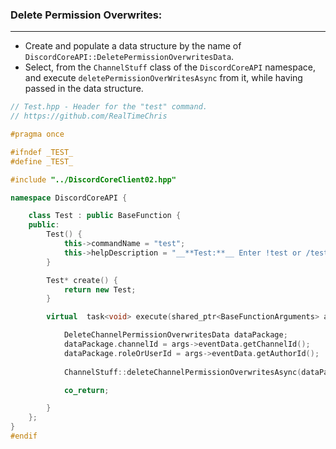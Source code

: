 ### **Delete Permission Overwrites:**
---
- Create and populate a data structure by the name of `DiscordCoreAPI::DeletePermissionOverwritesData`.
- Select, from the `ChannelStuff` class of the `DiscordCoreAPI` namespace, and execute `deletePermissionOverWritesAsync` from it, while having passed in the data structure.
```cpp
// Test.hpp - Header for the "test" command.
// https://github.com/RealTimeChris

#pragma once

#ifndef _TEST_
#define _TEST_

#include "../DiscordCoreClient02.hpp"

namespace DiscordCoreAPI {

	class Test : public BaseFunction {
	public:
		Test() {
			this->commandName = "test";
			this->helpDescription = "__**Test:**__ Enter !test or /test to run this command!";
		}

		Test* create() {
			return new Test;
		}

		virtual  task<void> execute(shared_ptr<BaseFunctionArguments> args) {

			DeleteChannelPermissionOverwritesData dataPackage;
			dataPackage.channelId = args->eventData.getChannelId();
			dataPackage.roleOrUserId = args->eventData.getAuthorId();
			
			ChannelStuff::deleteChannelPermissionOverwritesAsync(dataPackage).get();

			co_return;

		}
	};
}
#endif
```

